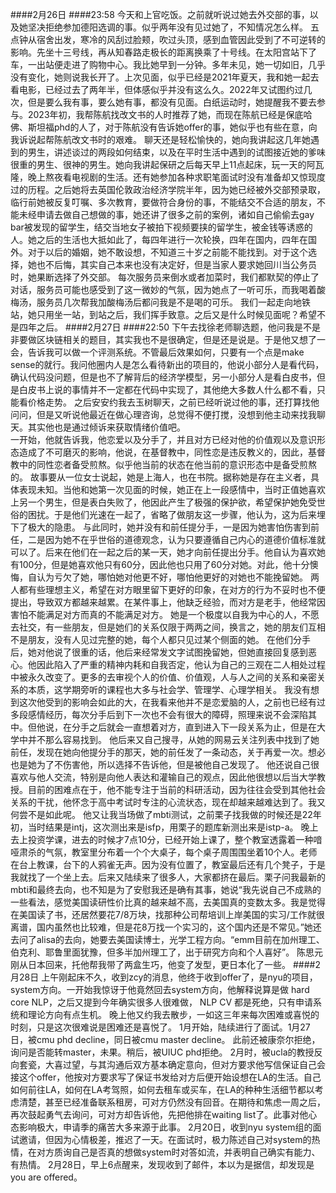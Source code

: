 ####2月26日
####23:58
今天和上官吃饭。之前就听说过她去外交部的事，以及她坚决拒绝参加德阳选调的事。似乎两年没有见过她了，不知情况怎么样。
五点钟从宿舍出发，寒冷的风刮过脸颊，吹过头顶，感到血管因此受到了不可逆转的影响。先坐十三号线，再从知春路走极长的距离换乘了十号线。在太阳宫站下了车，一出站便走进了购物中心。我比她早到一分钟。多年未见，她一切如旧，几乎没有变化，她则说我长开了。上次见面，似乎已经是2021年夏天，我和她一起去看电影，已经过去了两年半，但体感似乎并没有这么久。2022年又试图约过几次，但是要么我有事，要么她有事，都没有见面。白纸运动时，她提醒我不要去参与。2023年初，我帮陈航找改文书的人时推荐了她，而现在陈航已经是保底哈佛、斯坦福phd的人了，对于陈航没有告诉她offer的事，她似乎也有些在意，向我诉说起帮陈航改文书时的艰难。
聊天还是轻松愉快的，她向我讲起这几年她遇到的男生，讲述谈过的两段如何结束，以及在平时生活中遇到的试图接近她的爹味很重的男生、很神的男生。她向我讲起保研之后每天早上11点起床，玩一天的阿瓦隆，晚上熬夜看电视剧的生活。还有她参加各种求职笔面试时没有准备却又惊现度过的历程。之后她将去英国伦敦政治经济学院半年，因为她已经被外交部预录取，临行前她被反复叮嘱、多次教育，要做符合身份的事，不能结交不合适的朋友，不能未经申请去做自己想做的事，她还讲了很多之前的案例，诸如自己偷偷去gay bar被发现的留学生，结交当地女子被拍下视频要挟的留学生，被金钱等诱惑的人。她之后的生活也大抵如此了，每四年进行一次轮换，四年在国内，四年在国外。对于以后的婚姻，她不敢设想，不知道三十岁之前能不能找到。对于这个选择，她也不后悔，其实自己本来也没有决定好，但是当家人要求她回川当公务员时，她果断选择了外交部。
每次服务员来倒水或者加菜时，我们都默契的停止了对话，服务员可能也感受到了这一微妙的气氛，因为她点了一听可乐，而我喝着酸梅汤，服务员几次帮我加酸梅汤后都问我是不是喝的可乐。
我们一起走向地铁站，她只用坐一站，到站之后，我们挥手致意。之后又是什么时候见面呢？希望不是四年之后。
####2月27日
####22:50
下午去找徐老师聊选题，他问我是不是非要做区块链相关的题目，其实我也不是很确定，但是还是说是。于是他又想了一会，告诉我可以做一个评测系统。不管最后效果如何，只要有一个点是make sense的就行。我问他圈内人是怎么看待新出的项目的，他说小部分人是看代码，确认代码没问题，但是也不了解背后的经济学模型，另一小部分人是看白皮书，但是白皮书上说的事情并不一定都在代码中实现了，其他绝大多数人什么都不看，只能看价格走势。
之后安安约我去玉树聊天，之前已经听说过他的事，还打算找他问问，但是又听说他最近在做心理咨询，总觉得不便打搅，没想到他主动来找我聊天。其实他也是通过倾诉来获取情绪价值吧。  
一开始，他就告诉我，他恋爱以及分手了，并且对方已经对他的价值观以及意识形态造成了不可磨灭的影响，他说，在基督教中，同性恋是违反教义的，因此，基督教中的同性恋者备受煎熬。似乎他当前的状态在他当前的意识形态中是备受煎熬的。 
 故事要从一位女士说起，她是上海人，也在书院。据称她是存在主义者，具体表现未知。当他和她第一次见面的时候，她正在上一段感情中，当时正值她喜欢上另一个男生，但是表白失败了，他因此产生了极强的保护欲，希望保护她免受世俗的困扰。于是他们光速在一起了，省略了做朋友这一步骤，他认为，这为后来埋下了极大的隐患。  与此同时，她并没有和前任提分手，一是因为她害怕伤害到前任，二是因为她不在乎世俗的道德观念，认为只要遵循自己内心的道德价值标准就可以了。后来在他们在一起之后的某一天，她才向前任提出分手。他自认为喜欢她有100分，但是她喜欢他只有60分，因此他也只用了60分对她。对此，他十分懊悔，自认为亏欠了她，哪怕她对他更不好，哪怕他更好的对她也不能挽留她。  两人都有些理想主义，希望在对方眼里留下更好的印象，在对方的行为不妥时也不便提出，导致双方都越来越累。在某件事上，他缺乏经验，而对方是老手，他经常因害怕不能满足对方而真的不能满足对方。  她是一个极度以自我为中心的人，不愿去社交，有一些朋友，但是她们的关系仅限于两两之间，换言之，她的朋友们互相不是朋友，没有人见过完整的她，每个人都只见过某个侧面的她。  在他们分手后，她对他说了很重的话，他后来经常发文字试图挽留她，但她直接回复感到恶心。他因此陷入了严重的精神内耗和自我否定，他认为自己的三观在二人相处过程中被永久改变了。更多的去审视个人的价值、价值观，人与人之间的关系和亲密关系的本质，这学期旁听的课程也大多与社会学、管理学、心理学相关。  我没有想到这次他受到的影响会如此的大，在我看来他并不是恋爱脑的人，之前也已经有过多段感情经历，每次分手后到下一次也不会有很大的障碍，照理来说不会深陷其中。但他说，在分手之后就会一直想着对方，直到进入下一段关系为止，但是在大学中并不那么容易找到。
他后来又自己搜寻，从她的网易云关注列表中找到了她前任，发现在她向他提分手的那天，她的前任发了一条动态，关于再爱一次。想必也是她为了不伤害他，所以选择不告诉他，但是被他自己发现了。 
他还说自己很喜欢与他人交流，特别是向他人表达和灌输自己的观点，因此他很想以后当大学教授。目前的困难点在于，他不能专注于当前的科研活动，因为往往会受到其他社会关系的干扰，他怀念于高中考试时专注的心流状态，现在却越来越难达到了。我又何尝不是如此呢。
他又让我当场做了mbti测试，之前栗子找我做的时候还是22年初，当时结果是intj，这次测出来是isfp，用栗子的题库新测出来是istp-a。
晚上去上投资学课，进去的时候才7点10分，已经开始上课了，整个教室透露着一种喑哑肃杀的气氛，教室里分布着一个个大桌子，每个桌子周围围坐着10个人。老师在台上教课，台下的人鸦雀无声。因为没有位置了，教室最后还有几个凳子，于是我就找了一个坐上去。后来又陆续来了很多人，大家都挤在最后。栗子问我最新的mbti和最终去向，也不知是为了安慰我还是确有其事，她说“我先说自己不成熟的一些看法，感觉美国读研性价比真的越来越不高，去美国真的变数太多。我是觉得在美国读了书，还居然要花7/8万块，找那种公司帮培训上岸美国的实习/工作就很离谱，国内虽然也比较难，但是花8万找一个实习的，这个国内还是不常见。”她还去问了alisa的去向，她要去美国读博士，光学工程方向。“emm目前在加州理工、伯克利、耶鲁里面犹豫，但多半加州理工了，出于研究方向和个人喜好”。
陈思元刚从日本回来，托他帮我带了两盒生巧，他变了发型，更日本化了一些。
####2月28日
上午刚起床不久，收到zcy的消息，他终于收到offer了，是nyu的项目，system方向。一开始我惊讶于他竟然回去system方向，他解释说算是做 hard core NLP，之后又提到今年确实很多人很难做， NLP CV 都是死绝，只有申请系统和理论方向有点生机。
晚上他又约我去散步，一如这三年来每次困难或喜悦的时刻，只是这次很难说是困难还是喜悦了。
1月开始，陆续进行了面试。1月27日，被cmu phd decline，同日被cmu master decline。
此前还被康奈尔拒绝，询问是否能转master，未果。稍后，被UIUC phd拒绝。
2月时，被ucla的教授反向套瓷，大喜过望，与其沟通后双方基本确定意向，但对方要求他写信保证自己会接这个offer，他按对方要求写了保证书发给对方后便开始设想在LA的生活。自己如何前往LA，如何在LA考驾照，如何去租车或买车，在LA的种种生活细节都以考虑清楚，甚至已经准备联系租房，可对方仍然没有回音。在期待和焦虑一周之后，再次鼓起勇气去询问，可对方却告诉他，先把他排在waiting list了。此事对他心态影响极大，申请季的痛苦大多来源于此事。
2月20日，收到nyu system组的面试邀请，但因为心情极差，推迟了一天。在面试时，极力陈述自己对system的热情，在对方质询自己是否真的想做system时对答如流，并表明自己确实有能力、有热情。
2月28日，早上6点醒来，发现收到了邮件，本以为是据信，却发现是you are offered。

